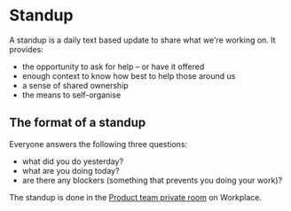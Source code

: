 # Standup

A standup is a daily text based update to share what we're working on. It provides:

* the opportunity to ask for help – or have it offered
* enough context to know how best to help those around us
* a sense of shared ownership
* the means to self-organise

## The format of a standup

Everyone answers the following three questions:

* what did you do yesterday?
* what are you doing today?
* are there any blockers (something that prevents you doing your work)?

The standup is done in the [Product team private room](https://barnardos.facebook.com/chat/t/1730020383726369) on Workplace.

